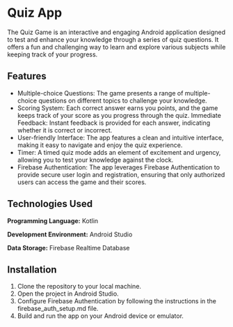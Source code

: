 # Quiz App
The Quiz Game is an interactive and engaging Android application designed to test and enhance your knowledge through a series of quiz questions. It offers a fun and challenging way to learn and explore various subjects while keeping track of your progress.

## Features
* Multiple-choice Questions: The game presents a range of multiple-choice questions on different topics to challenge your knowledge.
* Scoring System: Each correct answer earns you points, and the game keeps track of your score as you progress through the quiz.
Immediate Feedback: Instant feedback is provided for each answer, indicating whether it is correct or incorrect.
* User-friendly Interface: The app features a clean and intuitive interface, making it easy to navigate and enjoy the quiz experience.
* Timer: A timed quiz mode adds an element of excitement and urgency, allowing you to test your knowledge against the clock.
* Firebase Authentication: The app leverages Firebase Authentication to provide secure user login and registration, ensuring that only authorized users can access the game and their scores.

## Technologies Used
**Programming Language:** Kotlin

**Development Environment:** Android Studio

**Data Storage:** Firebase Realtime Database

## Installation
1. Clone the repository to your local machine.
2. Open the project in Android Studio.
3. Configure Firebase Authentication by following the instructions in the firebase_auth_setup.md file.
4. Build and run the app on your Android device or emulator.


